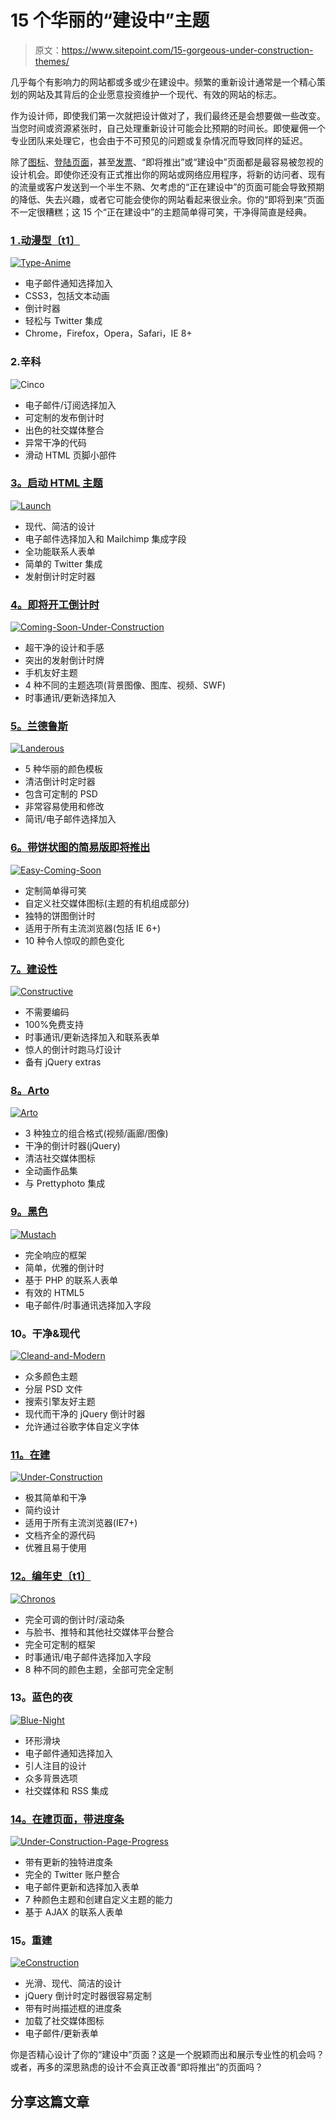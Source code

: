 # 15 个华丽的“建设中”主题

> 原文：<https://www.sitepoint.com/15-gorgeous-under-construction-themes/>

几乎每个有影响力的网站都或多或少在建设中。频繁的重新设计通常是一个精心策划的网站及其背后的企业愿意投资维护一个现代、有效的网站的标志。

作为设计师，即使我们第一次就把设计做对了，我们最终还是会想要做一些改变。当您时间或资源紧张时，自己处理重新设计可能会比预期的时间长。即使雇佣一个专业团队来处理它，也会由于不可预见的问题或复杂情况而导致同样的延迟。

除了[图标](https://www.sitepoint.com/perfecting-your-websites-favicon/ "Perfecting Your Website’s Favicon")、[登陆页面](https://www.sitepoint.com/landing-page-optimization-tips-2/ "The Anatomy of an Effective Landing Page")，甚至[发票](https://www.sitepoint.com/design-an-invoice-that-practically-pays-itself/ "Design an Invoice That Practically Pays Itself")、“即将推出”或“建设中”页面都是最容易被忽视的设计机会。即使你还没有正式推出你的网站或网络应用程序，将新的访问者、现有的流量或客户发送到一个半生不熟、欠考虑的“正在建设中”的页面可能会导致预期的降低、失去兴趣，或者它可能会使你的网站看起来很业余。你的“即将到来”页面不一定很糟糕；这 15 个“正在建设中”的主题简单得可笑，干净得简直是经典。

### [1 .动漫型〔t1〕](http://themeforest.net/item/type-anime-scrolling-html5-coming-soon-template/2514319)

[![](img/041dec06abf69adf3510160169555009.png "Type-Anime")](http://themeforest.net/item/type-anime-scrolling-html5-coming-soon-template/2514319)

*   电子邮件通知选择加入
*   CSS3，包括文本动画
*   倒计时器
*   轻松与 Twitter 集成
*   Chrome，Firefox，Opera，Safari，IE 8+

### 2.辛科

![](img/0ee48f14861dbd6cc822d94ed44046c9.png "Cinco")

*   电子邮件/订阅选择加入
*   可定制的发布倒计时
*   出色的社交媒体整合
*   异常干净的代码
*   滑动 HTML 页脚小部件

### [3。启动 HTML 主题](http://themeforest.net/item/launch-html-theme/1650371)

[![](img/423cc14660894b15eaf9bb6f66fc6753.png "Launch")](http://themeforest.net/item/launch-html-theme/1650371)

*   现代、简洁的设计
*   电子邮件选择加入和 Mailchimp 集成字段
*   全功能联系人表单
*   简单的 Twitter 集成
*   发射倒计时定时器

### [4。即将开工倒计时](http://activeden.net/item/coming-soon-under-construction-count-down-template/125824)

[![](img/07173967b54ddf138c363333c0afaa0d.png "Coming-Soon-Under-Construction")](http://activeden.net/item/coming-soon-under-construction-count-down-template/125824)

*   超干净的设计和手感
*   突出的发射倒计时牌
*   手机友好主题
*   4 种不同的主题选项(背景图像、图库、视频、SWF)
*   时事通讯/更新选择加入

### [5。兰德鲁斯](http://themeforest.net/item/landerous-under-construction-page/592962)

[![](img/dd2ae56b01a968bb277ae49b0003bcda.png "Landerous")](http://themeforest.net/item/landerous-under-construction-page/592962)

*   5 种华丽的颜色模板
*   清洁倒计时定时器
*   包含可定制的 PSD
*   非常容易使用和修改
*   简讯/电子邮件选择加入

### [6。带饼状图的简易版即将推出](http://themeforest.net/item/easy-coming-soon-with-pie-chart-10-colors-bonus/74858)

[![](img/a5168aebd48e9a4619a998670b1bc211.png "Easy-Coming-Soon")](http://themeforest.net/item/easy-coming-soon-with-pie-chart-10-colors-bonus/74858)

*   定制简单得可笑
*   自定义社交媒体图标(主题的有机组成部分)
*   独特的饼图倒计时
*   适用于所有主流浏览器(包括 IE 6+)
*   10 种令人惊叹的颜色变化

### [7。建设性](http://themeforest.net/item/constructive-responsive-under-construction-page/1780258)

[![](img/bc6c29aab4ed7f7503f50e5c6d07acfe.png "Constructive")](http://themeforest.net/item/constructive-responsive-under-construction-page/1780258)

*   不需要编码
*   100%免费支持
*   时事通讯/更新选择加入和联系表单
*   惊人的倒计时跑马灯设计
*   备有 jQuery extras

### [8。Arto](http://www.mojo-themes.com/item/arto-underconstruction-template/)

[![](img/ea3d053799aa1abd448e1717b2da2fb5.png "Arto")](http://www.mojo-themes.com/item/arto-underconstruction-template/)

*   3 种独立的组合格式(视频/画廊/图像)
*   干净的倒计时器(jQuery)
*   清洁社交媒体图标
*   全动画作品集
*   与 Prettyphoto 集成

### [9。黑色](http://themeforest.net/item/mustach-coming-soon-/1596664)

[![](img/39ddc58b561e8e5f5bfed4828311b871.png "Mustach")](http://themeforest.net/item/mustach-coming-soon-/1596664)

*   完全响应的框架
*   简单，优雅的倒计时
*   基于 PHP 的联系人表单
*   有效的 HTML5
*   电子邮件/时事通讯选择加入字段

### 10。干净&现代

[![](img/6fc099e088c3e09a0d294d63b1d52a89.png "Cleand-and-Modern")](http://themeforest.net/item/clean-modern-under-construction-coming-soon/241419)

*   众多颜色主题
*   分层 PSD 文件
*   搜索引擎友好主题
*   现代而干净的 jQuery 倒计时器
*   允许通过谷歌字体自定义字体

### [11。在建](http://themeforest.net/item/under-contruction/1617870)

[![](img/c988b204cc4023a2dd258ab4ec1f0c08.png "Under-Construction")](http://themeforest.net/item/under-contruction/1617870)

*   极其简单和干净
*   简约设计
*   适用于所有主流浏览器(IE7+)
*   文档齐全的源代码
*   优雅且易于使用

### [12。编年史〔t1〕](http://themeforest.net/item/chronos-under-construction-template-wp-theme/146272)

[![](img/2e278c895b97176515eb20fa3184b744.png "Chronos")](http://themeforest.net/item/chronos-under-construction-template-wp-theme/146272)

*   完全可调的倒计时/滚动条
*   与脸书、推特和其他社交媒体平台整合
*   完全可定制的框架
*   时事通讯/电子邮件选择加入字段
*   8 种不同的颜色主题，全部可完全定制

### 13。蓝色的夜

[![](img/0e08f6b9449513576a8584849ee88ff3.png "Blue-Night")](http://activeden.net/item/blue-night-under-construction-template/137818)

*   环形滑块
*   电子邮件通知选择加入
*   引人注目的设计
*   众多背景选项
*   社交媒体和 RSS 集成

### [14。在建页面，带进度条](http://themeforest.net/item/under-construction-page-w-ajax-contact-form/66022)

[![](img/518819f99d04153c65514e0319761e7e.png "Under-Construction-Page-Progress")](http://themeforest.net/item/under-construction-page-w-ajax-contact-form/66022)

*   带有更新的独特进度条
*   完全的 Twitter 账户整合
*   电子邮件更新和选择加入表单
*   7 种颜色主题和创建自定义主题的能力
*   基于 AJAX 的联系人表单

### 15。重建

[![](img/30ab8ebf5d7bdb1bd933b3a55b95840f.png "eConstruction")](http://themeforest.net/item/econstruction-under-construction-page/114501)

*   光滑、现代、简洁的设计
*   jQuery 倒计时定时器很容易定制
*   带有时尚描述框的进度条
*   加载了社交媒体图标
*   电子邮件/更新表单

你是否精心设计了你的“建设中”页面？这是一个脱颖而出和展示专业性的机会吗？或者，再多的深思熟虑的设计不会真正改善“即将推出”的页面吗？

## 分享这篇文章